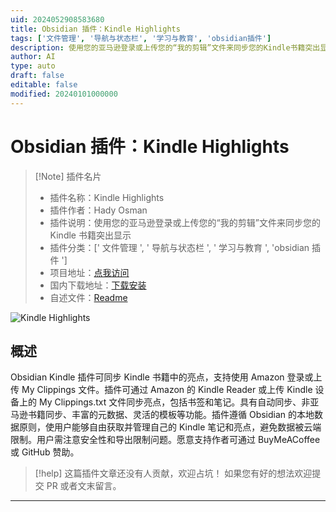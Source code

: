 ```yaml
---
uid: 2024052908583680
title: Obsidian 插件：Kindle Highlights
tags: ['文件管理', '导航与状态栏', '学习与教育', 'obsidian插件']
description: 使用您的亚马逊登录或上传您的“我的剪辑”文件来同步您的Kindle书籍突出显示
author: AI
type: auto
draft: false
editable: false
modified: 20240101000000
---
```


# Obsidian 插件：Kindle Highlights

> [!Note] 插件名片
> - 插件名称：Kindle Highlights
> - 插件作者：Hady Osman
> - 插件说明：使用您的亚马逊登录或上传您的“我的剪辑”文件来同步您的 Kindle 书籍突出显示
> - 插件分类：[' 文件管理 ', ' 导航与状态栏 ', ' 学习与教育 ', 'obsidian 插件 ']
> - 项目地址：[点我访问](https://github.com/hadynz/obsidian-kindle-plugin)
> - 国内下载地址：[下载安装](https://pkmer.cn/products/plugin/pluginMarket/?obsidian-kindle-plugin)
> - 自述文件：[Readme](https://ghproxy.net/https://raw.githubusercontent.com/hadynz/obsidian-kindle-plugin/master/README.md)

![Kindle Highlights](https://cdn.pkmer.cn/covers/obsidian-kindle-plugin_new.gif!pkmer)

## 概述

Obsidian Kindle 插件可同步 Kindle 书籍中的亮点，支持使用 Amazon 登录或上传 My Clippings 文件。插件可通过 Amazon 的 Kindle Reader 或上传 Kindle 设备上的 My Clippings.txt 文件同步亮点，包括书签和笔记。具有自动同步、非亚马逊书籍同步、丰富的元数据、灵活的模板等功能。插件遵循 Obsidian 的本地数据原则，使用户能够自由获取并管理自己的 Kindle 笔记和亮点，避免数据被云端限制。用户需注意安全性和导出限制问题。愿意支持作者可通过 BuyMeACoffee 或 GitHub 赞助。

> [!help]
> 这篇插件文章还没有人贡献，欢迎占坑！
> 如果您有好的想法欢迎提交 PR 或者文末留言。

---



